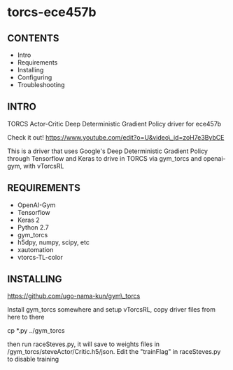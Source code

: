 # torcs-ece457b

CONTENTS
----------------

  * Intro
  * Requirements
  * Installing
  * Configuring
  * Troubleshooting

INTRO
--------------
TORCS Actor-Critic Deep Deterministic Gradient Policy driver for ece457b

Check it out! https://www.youtube.com/edit?o=U&video\_id=zoH7e3BybCE

This is a driver that uses Google's Deep Deterministic Gradient Policy through Tensorflow and Keras to drive in TORCS via gym\_torcs and openai-gym, with vTorcsRL

REQUIREMENTS
----------------
  
  - OpenAI-Gym
  - Tensorflow
  - Keras 2
  - Python 2.7
  - gym\_torcs
  - h5dpy, numpy, scipy, etc
  - xautomation
  - vtorcs-TL-color

INSTALLING
---------------


https://github.com/ugo-nama-kun/gym\_torcs
 
Install gym\_torcs somewhere and setup vTorcsRL, copy driver files from here to there

cp \*.py ../gym\_torcs

then run raceSteves.py, it will save to weights files in /gym\_torcs/steveActor/Critic.h5/json. Edit the "trainFlag" in raceSteves.py to disable training
